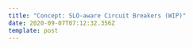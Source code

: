 ```yaml
---
title: "Concept: SLO-aware Circuit Breakers (WIP)"
date: 2020-09-07T07:12:32.356Z
template: post
---
```

